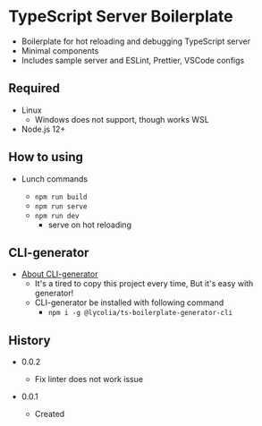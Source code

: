 # TypeScript Server Boilerplate

- Boilerplate for hot reloading and debugging TypeScript server
- Minimal components
- Includes sample server and ESLint, Prettier, VSCode configs

## Required

- Linux
  - Windows does not support, though works WSL
- Node.js 12+

## How to using

- Lunch commands

  - `npm run build`
  - `npm run serve`
  - `npm run dev`
    - serve on hot reloading

## CLI-generator

- [About CLI-generator](https://github.com/Lycolia/ts-boilerplate-generator-cli#readme)
  - It's a tired to copy this project every time, But it's easy with generator!
  - CLI-generator be installed with following command
    - `npm i -g @lycolia/ts-boilerplate-generator-cli`

## History

- 0.0.2

  - Fix linter does not work issue

- 0.0.1

  - Created
